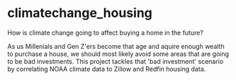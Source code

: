 # climatechange_housing
How is climate change going to affect buying a home in the future?

As us Millenials and Gen Z'ers become that age and aquire enough wealth to purchase a house, we should most likely avoid some areas that are going to be bad investments. This project tackles that 'bad investment' scenario by correlating NOAA climate data to Zillow and Redfin housing data.
